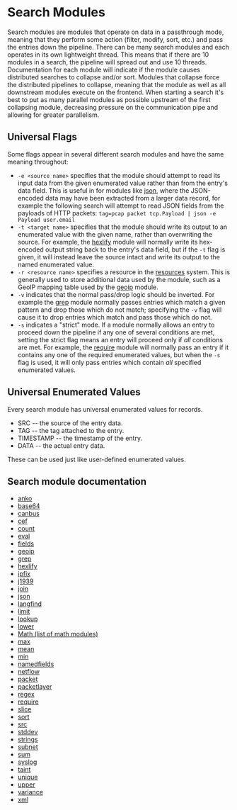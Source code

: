 # Search Modules

Search modules are modules that operate on data in a passthrough mode, meaning that they perform some action (filter, modify, sort, etc.) and pass the entries down the pipeline. There can be many search modules and each operates in its own lightweight thread.  This means that if there are 10 modules in a search, the pipeline will spread out and use 10 threads.  Documentation for each module will indicate if the module causes distributed searches to collapse and/or sort.  Modules that collapse force the distributed pipelines to collapse, meaning that the module as well as all downstream modules execute on the frontend.  When starting a search it's best to put as many parallel modules as possible upstream of the first collapsing module, decreasing pressure on the communication pipe and allowing for greater parallelism.

## Universal Flags

Some flags appear in several different search modules and have the same meaning throughout:

* `-e <source name>` specifies that the module should attempt to read its input data from the given enumerated value rather than from the entry's data field. This is useful in for modules like [json](json/json.md), where the JSON-encoded data may have been extracted from a larger data record, for example the following search will attempt to read JSON fields from the payloads of HTTP packets: `tag=pcap packet tcp.Payload | json -e Payload user.email`
* `-t <target name>` specifies that the module should write its output to an enumerated value with the given name, rather than overwriting the source. For example, the [hexlify](hexlify/hexlify.md) module will normally write its hex-encoded output string back to the entry's data field, but if the `-t` flag is given, it will instead leave the source intact and write its output to the named enumerated value.
* `-r <resource name>` specifies a resource in the [resources](#!resources/resources.md) system. This is generally used to store additional data used by the module, such as a GeoIP mapping table used by the [geoip](geoip/geoip.md) module.
* `-v` indicates that the normal pass/drop logic should be inverted. For example the [grep](grep/grep.md) module normally passes entries which match a given pattern and drop those which do not match; specifying the `-v` flag will cause it to drop entries which match and pass those which do not.
* `-s` indicates a "strict" mode. If a module normally allows an entry to proceed down the pipeline if any one of several conditions are met, setting the strict flag means an entry will proceed only if *all* conditions are met. For example, the [require](require/require.md) module will normally pass an entry if it contains any one of the required enumerated values, but when the `-s` flag is used, it will only pass entries which contain *all* specified enumerated values.

## Universal Enumerated Values

Every search module has universal enumerated values for records.

* SRC -- the source of the entry data.
* TAG -- the tag attached to the entry.
* TIMESTAMP -- the timestamp of the entry.
* DATA -- the actual entry data.

These can be used just like user-defined enumerated values.

## Search module documentation

* [anko](anko/anko.md)
* [base64](base64/base64.md)
* [canbus](canbus/canbus.md)
* [cef](cef/cef.md)
* [count](math/math.md)
* [eval](eval/eval.md)
* [fields](fields/fields.md)
* [geoip](geoip/geoip.md)
* [grep](grep/grep.md)
* [hexlify](hexlify/hexlify.md)
* [ipfix](ipfix/ipfix.md)
* [j1939](j1939/j1939.md)
* [join](join/join.md)
* [json](json/json.md)
* [langfind](langfind/langfind.md)
* [limit](limit/limit.md)
* [lookup](lookup/lookup.md)
* [lower](upperlower/upperlower.md)
* [Math (list of math modules)](math/math.md)
* [max](math/math.md)
* [mean](math/math.md)
* [min](math/math.md)
* [namedfields](namedfields/namedfields.md)
* [netflow](netflow/netflow.md)
* [packet](packet/packet.md)
* [packetlayer](packetlayer/packetlayer.md)
* [regex](regex/regex.md)
* [require](require/require.md)
* [slice](slice/slice.md)
* [sort](sort/sort.md)
* [src](src/src.md)
* [stddev](math/math.md)
* [strings](strings/strings.md)
* [subnet](subnet/subnet.md)
* [sum](math/math.md)
* [syslog](syslog/syslog.md)
* [taint](taint/taint.md)
* [unique](math/math.md)
* [upper](upperlower/upperlower.md)
* [variance](math/math.md)
* [xml](xml/xml.md)
